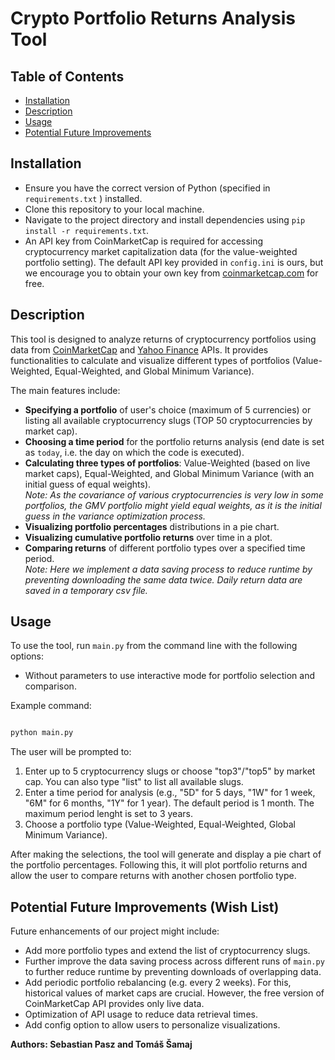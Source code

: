 # Crypto Portfolio Returns Analysis Tool

## Table of Contents
- [Installation](#installation)
- [Description](#description)
- [Usage](#usage)
- [Potential Future Improvements](#potential-future-improvements-wish-list)

## Installation
- Ensure you have the correct version of Python (specified in `requirements.txt` ) installed.
- Clone this repository to your local machine.
- Navigate to the project directory and install dependencies using `pip install -r requirements.txt`.
- An API key from CoinMarketCap is required for accessing cryptocurrency market capitalization data (for the value-weighted portfolio setting). The default API key provided in `config.ini` is ours, but we encourage you to obtain your own key from [coinmarketcap.com](https://coinmarketcap.com/api/) for free.

## Description
This tool is designed to analyze returns of cryptocurrency portfolios using data from [CoinMarketCap](https://coinmarketcap.com/api/) and [Yahoo Finance](https://pypi.org/project/yfinance/) APIs. It provides functionalities to calculate and visualize different types of portfolios (Value-Weighted, Equal-Weighted, and Global Minimum Variance). 

The main features include:
- **Specifying a portfolio** of user's choice (maximum of 5 currencies) or listing all available cryptocurrency slugs (TOP 50 cryptocurrencies by market cap).
- **Choosing a time period** for the portfolio returns analysis (end date is set as `today`, i.e. the day on which the code is executed).
- **Calculating three types of portfolios**: Value-Weighted (based on live market caps), Equal-Weighted, and Global Minimum Variance (with an initial guess of equal weights).<br>
_Note: As the covariance of various cryptocurrencies is very low in some portfolios, the GMV portfolio might yield equal weights, as it is the initial guess in the variance optimization process._
- **Visualizing portfolio percentages** distributions in a pie chart.
- **Visualizing cumulative portfolio returns** over time in a plot.
- **Comparing returns** of different portfolio types over a specified time period.<br>
_Note: Here we implement a data saving process to reduce runtime by preventing downloading the same data twice. Daily return data are saved in a temporary csv file._



## Usage
To use the tool, run `main.py` from the command line with the following options:
- Without parameters to use interactive mode for portfolio selection and comparison.

Example command:
```bash

python main.py

```

The user will be prompted to:
1. Enter up to 5 cryptocurrency slugs or choose "top3"/"top5" by market cap. You can also type "list" to list all available slugs.
2. Enter a time period for analysis (e.g., "5D" for 5 days, "1W" for 1 week, "6M" for 6 months, "1Y" for 1 year). The default period is 1 month. The maximum period lenght is set to 3 years.
3. Choose a portfolio type (Value-Weighted, Equal-Weighted, Global Minimum Variance).

After making the selections, the tool will generate and display a pie chart of the portfolio percentages. Following this, it will plot portfolio returns and allow the user to compare returns with another chosen portfolio type.




## Potential Future Improvements (Wish List)
Future enhancements of our project might include:
- Add more portfolio types and extend the list of cryptocurrency slugs.
- Further improve the data saving process across different runs of `main.py` to further reduce runtime by preventing downloads of overlapping data.
- Add periodic portfolio rebalancing (e.g. every 2 weeks). For this, historical values of market caps are crucial. However, the free version of CoinMarketCap API provides only live data.
- Optimization of API usage to reduce data retrieval times.
- Add config option to allow users to personalize visualizations.

**Authors: Sebastian Pasz and Tomáš Šamaj**